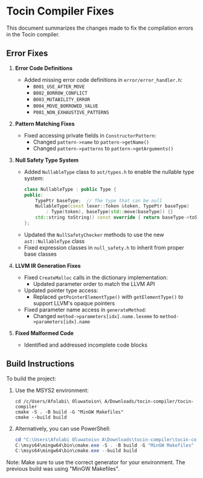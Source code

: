 # Tocin Compiler Fixes

This document summarizes the changes made to fix the compilation errors in the Tocin compiler.

## Error Fixes

1. **Error Code Definitions**
   - Added missing error code definitions in `error/error_handler.h`:
     - `B001_USE_AFTER_MOVE`
     - `B002_BORROW_CONFLICT`
     - `B003_MUTABILITY_ERROR`
     - `B004_MOVE_BORROWED_VALUE`
     - `P001_NON_EXHAUSTIVE_PATTERNS`

2. **Pattern Matching Fixes**
   - Fixed accessing private fields in `ConstructorPattern`:
     - Changed `pattern->name` to `pattern->getName()`
     - Changed `pattern->patterns` to `pattern->getArguments()`

3. **Null Safety Type System**
   - Added `NullableType` class to `ast/types.h` to enable the nullable type system:
     ```cpp
     class NullableType : public Type {
     public:
         TypePtr baseType;  // The type that can be null
         NullableType(const lexer::Token &token, TypePtr baseType)
             : Type(token), baseType(std::move(baseType)) {}
         std::string toString() const override { return baseType->toString() + "?"; }
     };
     ```
   - Updated the `NullSafetyChecker` methods to use the new `ast::NullableType` class
   - Fixed expression classes in `null_safety.h` to inherit from proper base classes

4. **LLVM IR Generation Fixes**
   - Fixed `CreateMalloc` calls in the dictionary implementation:
     - Updated parameter order to match the LLVM API
   - Updated pointer type access:
     - Replaced `getPointerElementType()` with `getElementType()` to support LLVM's opaque pointers
   - Fixed parameter name access in `generateMethod`:
     - Changed `method->parameters[idx].name.lexeme` to `method->parameters[idx].name`

5. **Fixed Malformed Code**
   - Identified and addressed incomplete code blocks

## Build Instructions

To build the project:

1. Use the MSYS2 environment:
   ```
   cd /c/Users/Afolabi\ Oluwatoisn\ A/Downloads/tocin-compiler/tocin-compiler
   cmake -S . -B build -G "MinGW Makefiles"
   cmake --build build
   ```

2. Alternatively, you can use PowerShell:
   ```powershell
   cd "C:\Users\Afolabi Oluwatoisn A\Downloads\tocin-compiler\tocin-compiler"
   C:\msys64\mingw64\bin\cmake.exe -S . -B build -G "MinGW Makefiles"
   C:\msys64\mingw64\bin\cmake.exe --build build
   ```

Note: Make sure to use the correct generator for your environment. The previous build was using "MinGW Makefiles".

